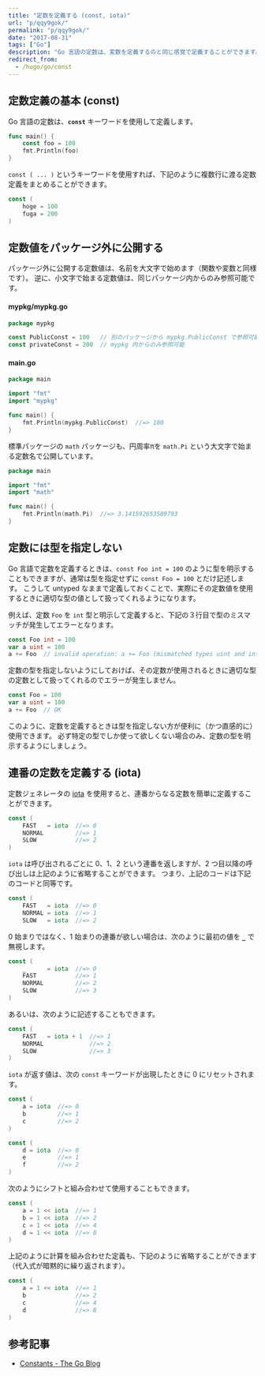 ```yaml
---
title: "定数を定義する (const, iota)"
url: "p/qqy9gok/"
permalink: "p/qqy9gok/"
date: "2017-08-31"
tags: ["Go"]
description: "Go 言語の定数は、変数を定義するのと同じ感覚で定義することができます。"
redirect_from:
  - /hugo/go/const
---
```


定数定義の基本 (const)
----

Go 言語の定数は、__`const`__ キーワードを使用して定義します。

```go
func main() {
	const foo = 100
	fmt.Println(foo)
}
```

`const ( ... )` というキーワードを使用すれば、下記のように複数行に渡る定数定義をまとめることができます。

```go
const (
	hoge = 100
	fuga = 200
)
```


定数値をパッケージ外に公開する
----

パッケージ外に公開する定数値は、名前を大文字で始めます（関数や変数と同様です）。
逆に、小文字で始まる定数値は、同じパッケージ内からのみ参照可能です。

#### mypkg/mypkg.go

```go
package mypkg

const PublicConst = 100   // 別のパッケージから mypkg.PublicConst で参照可能
const privateConst = 200  // mypkg 内からのみ参照可能
```

#### main.go

```go
package main

import "fmt"
import "mypkg"

func main() {
	fmt.Println(mypkg.PublicConst)  //=> 100
}
```

標準パッケージの `math` パッケージも、円周率πを `math.Pi` という大文字で始まる定数名で公開しています。

```go
package main

import "fmt"
import "math"

func main() {
	fmt.Println(math.Pi)  //=> 3.141592653589793
}
```


定数には型を指定しない
----

Go 言語で定数を定義するときは、`const Foo int = 100` のように型を明示することもできますが、通常は型を指定せずに `const Foo = 100` とだけ記述します。
こうして untyped なままで定義しておくことで、実際にその定数値を使用するときに適切な型の値として扱ってくれるようになります。

例えば、定数 `Foo` を `int` 型と明示して定義すると、下記の３行目で型のミスマッチが発生してエラーとなります。

```go
const Foo int = 100
var a uint = 100
a += Foo  // invalid operation: a += Foo (mismatched types uint and int)
```

定数の型を指定しないようにしておけば、その定数が使用されるときに適切な型の定数として扱ってくれるのでエラーが発生しません。

```go
const Foo = 100
var a uint = 100
a += Foo  // OK
```

このように、定数を定義するときは型を指定しない方が便利に（かつ直感的に）使用できます。
必ず特定の型でしか使って欲しくない場合のみ、定数の型を明示するようにしましょう。


連番の定数を定義する (iota)
----

定数ジェネレータの [iota](https://pkg.go.dev/builtin#iota) を使用すると、連番からなる定数を簡単に定義することができます。

```go
const (
	FAST   = iota  //=> 0
	NORMAL         //=> 1
	SLOW           //=> 2
)
```

`iota` は呼び出されるごとに 0、1、2 という連番を返しますが、2 つ目以降の呼び出しは上記のように省略することができます。
つまり、上記のコードは下記のコードと同等です。

```go
const (
	FAST   = iota  //=> 0
	NORMAL = iota  //=> 1
	SLOW   = iota  //=> 2
```

0 始まりではなく、1 始まりの連番が欲しい場合は、次のように最初の値を __`_`__ で無視します。

```go
const (
	_      = iota  //=> 0
	FAST           //=> 1
	NORMAL         //=> 2
	SLOW           //=> 3
)
```

あるいは、次のように記述することもできます。

```go
const (
	FAST   = iota + 1  //=> 1
	NORMAL             //=> 2
	SLOW               //=> 3
)
```

`iota` が返す値は、次の `const` キーワードが出現したときに 0 にリセットされます。

```go
const (
	a = iota  //=> 0
	b         //=> 1
	c         //=> 2
)

const (
	d = iota  //=> 0
	e         //=> 1
	f         //=> 2
)
```

次のようにシフトと組み合わせて使用することもできます。

```go
const (
	a = 1 << iota  //=> 1
	b = 1 << iota  //=> 2
	c = 1 << iota  //=> 4
	d = 1 << iota  //=> 8
)
```

上記のように計算を組み合わせた定義も、下記のように省略することができます（代入式が暗黙的に繰り返されます）。

```go
const (
	a = 1 << iota  //=> 1
	b              //=> 2
	c              //=> 4
	d              //=> 8
)
```


参考記事
----

* [Constants - The Go Blog](https://blog.golang.org/constants)

